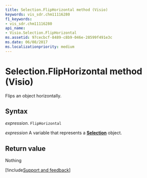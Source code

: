 ```yaml
---
title: Selection.FlipHorizontal method (Visio)
keywords: vis_sdr.chm11116280
f1_keywords:
- vis_sdr.chm11116280
api_name:
- Visio.Selection.FlipHorizontal
ms.assetid: 97cecbcf-8489-c8b9-046e-28599f491e3c
ms.date: 06/08/2017
ms.localizationpriority: medium
---
```



# Selection.FlipHorizontal method (Visio)

Flips an object horizontally.


## Syntax

_expression_. `FlipHorizontal`

_expression_ A variable that represents a **[Selection](Visio.Selection.md)** object.


## Return value

Nothing

[!include[Support and feedback](~/includes/feedback-boilerplate.md)]